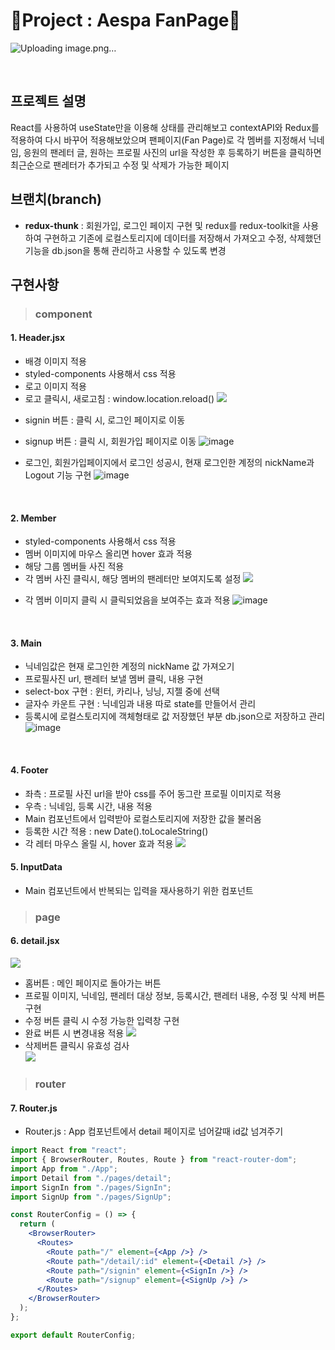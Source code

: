 # 💫Project : Aespa FanPage💫

![Uploading image.png…]()

<br/>

## 프로젝트 설명

React를 사용하여 useState만을 이용해 상태를 관리해보고 contextAPI와 Redux를 적용하여 다시 바꾸어 적용해보았으며 팬페이지(Fan Page)로 각 멤버를 지정해서 닉네임, 응원의 팬레터 글, 원하는 프로필 사진의 url을 작성한 후 등록하기 버튼을 클릭하면 최근순으로 팬레터가 추가되고 수정 및 삭제가 가능한 페이지
<br/>

## 브랜치(branch)

- **redux-thunk** : 회원가입, 로그인 페이지 구현 및 redux를 redux-toolkit을 사용하여 구현하고 기존에 로컬스토리지에 데이터를 저장해서 가져오고 수정, 삭제했던 기능을 db.json을 통해 관리하고 사용할 수 있도록 변경 
  <br/>

## 구현사항

> ### component

#### 1. Header.jsx

- 배경 이미지 적용
- styled-components 사용해서 css 적용
- 로고 이미지 적용
- 로고 클릭시, 새로고침
  : window.location.reload()
  ![](https://velog.velcdn.com/images/hrnn00/post/4e985003-feef-4877-abb2-372ad4d97569/image.png)
+ signin 버튼 : 클릭 시, 로그인 페이지로 이동
+ signup 버튼 : 클릭 시, 회원가입 페이지로 이동
![image](https://github.com/limhyerin/NewFanPage/assets/70150896/7190d5b9-4a4b-467c-a5a2-5b71984c5a5e)

+ 로그인, 회원가입페이지에서 로그인 성공시, 현재 로그인한 계정의 nickName과 Logout 기능 구현
![image](https://github.com/limhyerin/NewFanPage/assets/70150896/35ea4632-10ab-4728-b862-43da2b9caa4d)

  <br/>

#### 2. Member

- styled-components 사용해서 css 적용
- 멤버 이미지에 마우스 올리면 hover 효과 적용
- 해당 그룹 멤버들 사진 적용
- 각 멤버 사진 클릭시, 해당 멤버의 팬레터만 보여지도록 설정
  ![](https://velog.velcdn.com/images/hrnn00/post/ac77add0-a4e3-4e82-bbaf-4010348b432b/image.png)
+ 각 멤버 이미지 클릭 시 클릭되었음을 보여주는 효과 적용
![image](https://github.com/limhyerin/NewFanPage/assets/70150896/3afb0cfe-8e66-4257-8618-a76c73d31c2e)

  <br/>

#### 3. Main
- 닉네임값은 현재 로그인한 계정의 nickName 값 가져오기
- 프로필사진 url, 팬레터 보낼 멤버 클릭, 내용 구현
- select-box 구현 : 윈터, 카리나, 닝닝, 지젤 중에 선택
- 글자수 카운트 구현 : 닉네임과 내용 따로 state를 만들어서 관리
- 등록시에 로컬스토리지에 객체형태로 값 저장했던 부분 db.json으로 저장하고 관리 <br/>
![image](https://github.com/limhyerin/NewFanPage/assets/70150896/ba71bc18-6789-4c90-881d-69a03c91774f)


<br/>

#### 4. Footer

- 좌측 : 프로필 사진 url을 받아 css를 주어 동그란 프로필 이미지로 적용
- 우측 : 닉네임, 등록 시간, 내용 적용
- Main 컴포넌트에서 입력받아 로컬스토리지에 저장한 값을 불러옴
- 등록한 시간 적용 : new Date().toLocaleString()
- 각 레터 마우스 올릴 시, hover 효과 적용
  ![](https://velog.velcdn.com/images/hrnn00/post/de37c0dc-7cde-457c-b8d0-f62efe367b55/image.png)
  <br/>

#### 5. InputData

- Main 컴포넌트에서 반복되는 입력을 재사용하기 위한 컴포넌트

> ### page

#### 6. detail.jsx

![](https://velog.velcdn.com/images/hrnn00/post/4d3adc7e-a0fb-455e-ae2d-4cfd4d994bca/image.png)

- 홈버튼 : 메인 페이지로 돌아가는 버튼
- 프로필 이미지, 닉네임, 팬레터 대상 정보, 등록시간, 팬레터 내용, 수정 및 삭제 버튼 구현
- 수정 버튼 클릭 시 수정 가능한 입력창 구현
- 완료 버튼 시 변경내용 적용
  ![](https://velog.velcdn.com/images/hrnn00/post/24824bf9-68ca-4183-85ba-9e27aecd0781/image.png)
- 삭제버튼 클릭시 유효성 검사 <br/>
  ![](https://velog.velcdn.com/images/hrnn00/post/720c5fe2-5842-4ffc-9297-36a074aa4da0/image.png)
  <br/>

> ### router

#### 7. Router.js

- Router.js : App 컴포넌트에서 detail 페이지로 넘어갈때 id값 넘겨주기

```jsx
import React from "react";
import { BrowserRouter, Routes, Route } from "react-router-dom";
import App from "./App";
import Detail from "./pages/detail";
import SignIn from "./pages/SignIn";
import SignUp from "./pages/SignUp";

const RouterConfig = () => {
  return (
    <BrowserRouter>
      <Routes>
        <Route path="/" element={<App />} />
        <Route path="/detail/:id" element={<Detail />} />
        <Route path="/signin" element={<SignIn />} />
        <Route path="/signup" element={<SignUp />} />
      </Routes>
    </BrowserRouter>
  );
};

export default RouterConfig;

```
